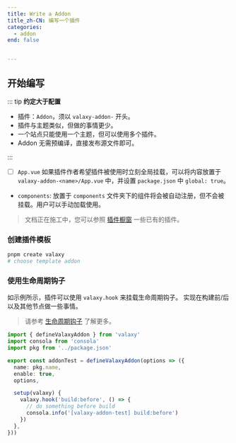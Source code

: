 ```yaml
---
title: Write a Addon
title_zh-CN: 编写一个插件
categories:
  - addon
end: false


---
```



## 开始编写

::: tip
**约定大于配置**

- 插件：`Addon`，须以 `valaxy-addon-` 开头。
- 插件与主题类似，但做的事情更少。
- 一个站点只能使用一个主题，但可以使用多个插件。
- Addon 无需预编译，直接发布源文件即可。

:::

- [ ] `App.vue` 如果插件作者希望插件被使用时立刻全局挂载，可以将内容放置于 `valaxy-addon-<name>/App.vue` 中，并设置 `package.json` 中 `global: true`。

- `components`: 放置于 `components` 文件夹下的组件将会被自动注册，但不会被挂载。用户可以手动加载使用。

> 文档正在施工中，您可以参照 [插件橱窗](/addons/gallery) 一些已有的插件。

<!-- 用户如何配置 global -->

### 创建插件模板

```bash
pnpm create valaxy
# choose template addon
```

### 使用生命周期钩子

如示例所示，插件可以使用 `valaxy.hook` 来挂载生命周期钩子。
实现在构建前/后以及其他节点做一些事情。

> 请参考 [生命周期钩子](/guide/custom/hooks) 了解更多。

```ts {11-14}
import { defineValaxyAddon } from 'valaxy'
import consola from 'consola'
import pkg from '../package.json'

export const addonTest = defineValaxyAddon(options => ({
  name: pkg.name,
  enable: true,
  options,

  setup(valaxy) {
    valaxy.hook('build:before', () => {
      // do something before build
      consola.info('[valaxy-addon-test] build:before')
    })
  },
}))
```
